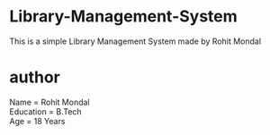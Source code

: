 # Library-Management-System
This is a simple Library Management System made by Rohit Mondal<br>
# author
Name = Rohit Mondal<br>
Education = B.Tech<br>
Age = 18 Years<br>
